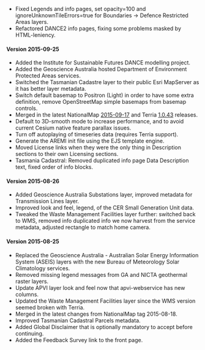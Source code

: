 * Fixed Legends and info pages, set opacity=100 and ignoreUnknownTileErrors=true for Boundaries -> Defence Restricted Areas layers.
* Refactored DANCE2 info pages, fixing some problems masked by HTML-leniency.

#### Version 2015-09-25
* Added the Institute for Sustainable Futures DANCE modelling project.
* Added the Geoscience Australia hosted Department of Environment Protected Areas services.
* Switched the Tasmanian Cadastre layer to their public Esri MapServer as it has better layer metadata.
* Switch default basemap to Positron (Light) in order to have some extra definition, remove OpenStreetMap simple basemaps from basemap controls.
* Merged in the latest NationalMap [2015-09-17](https://github.com/NICTA/nationalmap/blob/2015-09-17/CHANGES.md) and Terria [1.0.43](https://github.com/TerriaJS/terriajs/blob/1.0.43/CHANGES.md) releases.
* Default to 3D-smooth mode to increase performance, and to avoid current Cesium native feature parallax issues.
* Turn off autoplaying of timeseries data (requires Terria support).
* Generate the AREMI init file using the EJS template engine.
* Moved License links when they were the only thing in Description sections to their own Licensing sections.
* Tasmania Cadastral: Removed duplicated info page Data Description text, fixed order of info blocks.


#### Version 2015-08-26
* Added Geoscience Australia Substations layer, improved metadata for Transmission Lines layer.
* Improved look and feel, legend, of the CER Small Generation Unit data.
* Tweaked the Waste Management Facilities layer further: switched back to WMS, removed info duplicated info we now harvest from the service metadata, adjusted rectangle to match home camera.


#### Version 2015-08-25
* Replaced the Geoscience Australia - Australian Solar Energy Information System (ASEIS) layers with the new Bureau of Meteorology Solar Climatology services.
* Removed missing legend messages from GA and NICTA geothermal raster layers.
* Update APVI layer look and feel now that apvi-webservice has new columns.
* Updated the Waste Management Facilities layer since the WMS version seemed broken with Terria.
* Merged in the latest changes from NationalMap tag 2015-08-18.
* Improved Tasmanian Cadastral Parcels metadata.
* Added Global Disclaimer that is optionally mandatory to accept before continuing.
* Added the Feedback Survey link to the front page.
